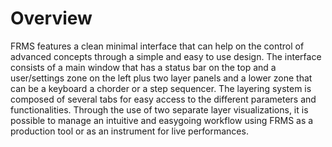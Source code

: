 # Overview

FRMS features a clean minimal interface that can help on the control of advanced concepts through a simple and easy to use design. The interface consists of a main window that has a status bar on the top and a user/settings zone on the left plus two layer panels and a lower zone that can be a keyboard a chorder or a step sequencer. The layering system is composed of several tabs for easy access to the different parameters and functionalities. Through the use of two separate layer visualizations, it is possible to manage an intuitive and easygoing workflow using FRMS as a production tool or as an instrument for live performances.
